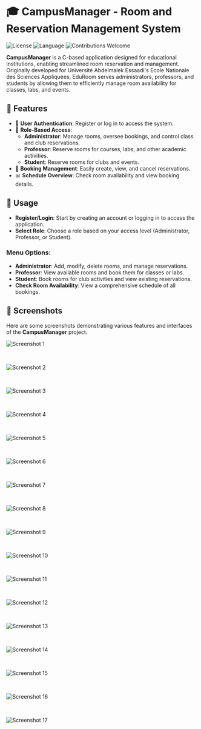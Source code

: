 # 🎓 CampusManager - Room and Reservation Management System

![License](https://img.shields.io/badge/License-MIT-blue.svg)
![Language](https://img.shields.io/badge/Language-C-blue)
![Contributions Welcome](https://img.shields.io/badge/Contributions-Welcome-brightgreen)

**CampusManager** is a C-based application designed for educational institutions, enabling streamlined room reservation and management. Originally developed for Université Abdelmalek Essaadi's Ecole Nationale des Sciences Appliquées, EduRoom serves administrators, professors, and students by allowing them to efficiently manage room availability for classes, labs, and events.

## 🌟 Features

- 🔐 **User Authentication**: Register or log in to access the system.
- 👥 **Role-Based Access**:
  - **Administrator**: Manage rooms, oversee bookings, and control class and club reservations.
  - **Professor**: Reserve rooms for courses, labs, and other academic activities.
  - **Student**: Reserve rooms for clubs and events.
- 📅 **Booking Management**: Easily create, view, and cancel reservations.
- 📊 **Schedule Overview**: Check room availability and view booking details.

## 🚀 Usage
- **Register/Login**: Start by creating an account or logging in to access the application.
- **Select Role**: Choose a role based on your access level (Administrator, Professor, or Student).

### Menu Options:
- **Administrator**: Add, modify, delete rooms, and manage reservations.
- **Professor**: View available rooms and book them for classes or labs.
- **Student**: Book rooms for club activities and view existing reservations.
- **Check Room Availability**: View a comprehensive schedule of all bookings.

## 📸 Screenshots

Here are some screenshots demonstrating various features and interfaces of the **CampusManager** project.

![Screenshot 1](https://github.com/jarmounimd/CampusManager/blob/main/images/1.png?raw=true)

&nbsp;

![Screenshot 2](https://github.com/jarmounimd/CampusManager/blob/main/images/2.png?raw=true)

&nbsp;

![Screenshot 3](https://github.com/jarmounimd/CampusManager/blob/main/images/3.png?raw=true)

&nbsp;

![Screenshot 4](https://github.com/jarmounimd/CampusManager/blob/main/images/4.png?raw=true)

&nbsp;

![Screenshot 5](https://github.com/jarmounimd/CampusManager/blob/main/images/5.png?raw=true)

&nbsp;

![Screenshot 6](https://github.com/jarmounimd/CampusManager/blob/main/images/6.png?raw=true)

&nbsp;

![Screenshot 7](https://github.com/jarmounimd/CampusManager/blob/main/images/7.png?raw=true)

&nbsp;

![Screenshot 8](https://github.com/jarmounimd/CampusManager/blob/main/images/8.png?raw=true)

&nbsp;

![Screenshot 9](https://github.com/jarmounimd/CampusManager/blob/main/images/9.png?raw=true)

&nbsp;

![Screenshot 10](https://github.com/jarmounimd/CampusManager/blob/main/images/10.png?raw=true)

&nbsp;

![Screenshot 11](https://github.com/jarmounimd/CampusManager/blob/main/images/11.png?raw=true)

&nbsp;

![Screenshot 12](https://github.com/jarmounimd/CampusManager/blob/main/images/12.png?raw=true)

&nbsp;

![Screenshot 13](https://github.com/jarmounimd/CampusManager/blob/main/images/13.png?raw=true)

&nbsp;

![Screenshot 14](https://github.com/jarmounimd/CampusManager/blob/main/images/14.png?raw=true)

&nbsp;

![Screenshot 15](https://github.com/jarmounimd/CampusManager/blob/main/images/15.png?raw=true)

&nbsp;

![Screenshot 16](https://github.com/jarmounimd/CampusManager/blob/main/images/16.png?raw=true)

&nbsp;

![Screenshot 17](https://github.com/jarmounimd/CampusManager/blob/main/images/17.png?raw=true)
